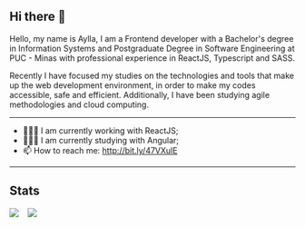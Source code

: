 ## Hi there 👋
Hello, my name is Aylla, I am a Frontend developer with a Bachelor's degree in Information Systems and Postgraduate Degree in Software Engineering at PUC - Minas with professional experience in ReactJS, Typescript and SASS. 

Recently I have focused my studies on the technologies and tools that make up the web development environment, in order to make my codes accessible, safe and efficient. Additionally, I have been studying agile methodologies and cloud computing.

<hr />

- 👩🏼‍💻 I am currently working with ReactJS;
- 👩🏼‍💻 I am currently studying with Angular;
- 📫 How to reach me: http://bit.ly/47VXulE

<hr/>

## Stats
<div style="display: flex; gap: 16px;">
  <picture>
    <source
      srcset="https://github-readme-stats.vercel.app/api?username=AyllaChristinne&show_icons=true&theme=radical&hide_title=true"
      media="(prefers-color-scheme: dark)"
    />
    <source
      srcset="https://github-readme-stats.vercel.app/api?username=AyllaChristinne&show_icons=true&theme=swift&hide_title=true"
      media="(prefers-color-scheme: light), (prefers-color-scheme: no-preference)"
    />
    <img src="https://github-readme-stats.vercel.app/api?username=AyllaChristinne&show_icons=true" />
  </picture>

  <picture>
    <source
      srcset="https://github-readme-stats.vercel.app/api/top-langs/?username=AyllaChristinne&layout=compact&langs_count=6&theme=radical&hide=html,php,ejs"
      media="(prefers-color-scheme: dark)"
    />
    <source
      srcset="https://github-readme-stats.vercel.app/api/top-langs/?username=AyllaChristinne&layout=compact&langs_count=6&theme=swift&hide=html,php,ejs"
      media="(prefers-color-scheme: light), (prefers-color-scheme: no-preference)"
    />
    <img src="https://github-readme-stats.vercel.app/api/top-langs/?username=AyllaChristinne&layout=compact&langs_count=6&theme=radical&hide=html,php,ejs" />
  </picture>
</div>


   

